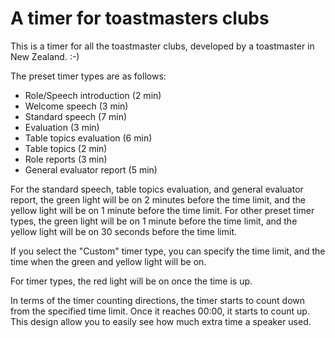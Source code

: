 # A timer for toastmasters clubs

This is a timer for all the toastmaster clubs, developed by a toastmaster in New Zealand. :-)

The preset timer types are as follows:
- Role/Speech introduction (2 min)
- Welcome speech (3 min)
- Standard speech (7 min)
- Evaluation (3 min)
- Table topics evaluation (6 min)
- Table topics (2 min)
- Role reports (3 min)
- General evaluator report (5 min)

For the standard speech, table topics evaluation, and general evaluator report, the green light will be on 2 minutes before the time limit, and the yellow light will be on 1 minute before the time limit. For other preset timer types, the green light will be on 1 minute before the time limit, and the yellow light will be on 30 seconds before the time limit.

If you select the "Custom" timer type, you can specify the time limit, and the time when the green and yellow light will be on.

For timer types, the red light will be on once the time is up.

In terms of the timer counting directions, the timer starts to count down from the specified time limit. Once it reaches 00:00, it starts to count up. This design allow you to easily see how much extra time a speaker used.